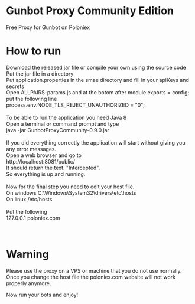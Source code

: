 # Gunbot Proxy Community Edition
Free Proxy for Gunbot on Poloniex
<br />
# How to run
Download the released jar file or compile your own using the source code <br />
Put the jar file in a directory <br />
Put application.properties in the smae directory and fill in your apiKeys and secrets <br />
Open ALLPAIRS-params.js and at the botom after module.exports = config; put the following line <br />
process.env.NODE_TLS_REJECT_UNAUTHORIZED = "0";<br />
<br />
To be able to run the application you need Java 8 <br />
Open a terminal or command prompt and type <br />
java -jar GunbotProxyCommunity-0.9.0.jar <br />
<br />
If you did everything correctly the application will start without giving you any error messages.<br />
Open a web browser and go to <br />
http://localhost:8081/public/ <br />
It should return the text. "Intercepted". <br /> 
So everything is up and running. <br />
<br />
Now for the final step you need to edit your host file. <br />
On windows C:\Windows\System32\drivers\etc\hosts <br />
On linux /etc/hosts <br />
<br />
Put the following <br />
127.0.0.1	poloniex.com <br />
<br />
<br />
# Warning
Please use the proxy on a VPS or machine that you do not use normally. 
Once you change the host file the poloniex.com website will not work properly anymore.


Now run your bots and enjoy!
